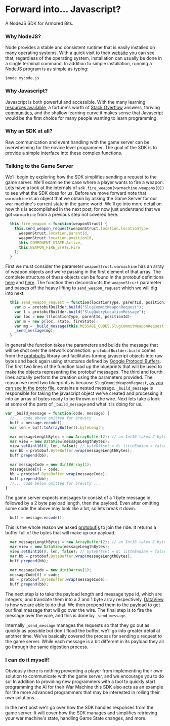 # Forward into... Javascript?

A NodeJS SDK for Armored Bits.

### Why NodeJS?

Node provides a stable and consistent runtime that is easily installed on many operating systems. With a quick visit to their [website](https://nodejs.org/en/download/package-manager/) you can see that, regardless of the operating system, installation can usually be done in a single terminal command. In addition to simple installation, running a NodeJS program is as simple as typing:

```terminal
$node mycode.js
```

### Why Javascript?

 Javascript is both powerful and accessible. With the many learning [resources available](https://www.google.com/#q=learn+javascript), a fortune's worth of [Stack Overflow](http://stackoverflow.com/questions/tagged/javascript?sort=votes) answers, thriving [communities](http://irc.lc/freenode/javascript), and the shallow learning curve it makes sense that Javascript would be the first choice for many people wanting to learn programming.

### Why an SDK at all?

Raw communication and event handling with the game server can be overwhelming for the novice level programmer. The goal of the SDK is to provide a simple interface into these complex functions.

### Talking to the Game Server

We'll begin by exploring how the SDK simplifies sending a request to the game server. We'll examine the case where a player wants to fire a weapon. Lets have a look at the internals of `sdk.fire_weapon(warmachine.weapons[0])` to see what the SDK does for us. Before we move forward note that `warmachine` is an object that we obtain by asking the Game Server for our war machine's current state in the game world. We'll go into more detail on how this is accomplished in the next post, for now just understand that we got `warmachine` from a previous step not covered here. 

```javascript
  this.fire_weapon = function(weaponStruct) {
    this.send_weapon_request(weaponStruct.location.locationType,
      weaponStruct.location.parentId,
      weaponStruct.location.positionId,
      this.COMPONENT_STATE.Active,
      this.WEAPON_FIRE_STATE.Fire
    );
  }
```

First we must consider the parameter `weaponStruct`. `warmachine` has an array of weapon objects and we're passing in the first element of that array. The complete structure of these objects can be found in the protobuf definitions [here](https://github.com/uncannyworks/armoredbits.protobufs/blob/master/slug.proto#L93) and [here](https://github.com/uncannyworks/armoredbits.protobufs/blob/master/query.proto). The function then deconstructs the `weaponStruct` parameter and passes off the heavy lifting to `send_weapon_request` which we will dig into next.

```javascript
  this.send_weapon_request = function(locationType, parentId, positionId, state, fireState) {
    var p = protobufBuilder.build("SlugCommitWeaponRequest");
    var l = protobufBuilder.build("SlugQueryLocationMessage");
    var loc = new l(locationType, parentId, positionId);
    var m = new p(loc, state, fireState);
    var mg = _build_message(this.MESSAGE_CODES.SlugCommitWeaponRequest, m);
    _send_message(mg);
  }
```

In general the function takes the parameters and builds the message that will be shot over the network connection. `protobufBuilder.build` comes from the [protobufjs](https://www.npmjs.com/package/protobufjs) library and facilitates turning javascript objects into raw bytes and back again using structures defined by [Google Protocol Buffers](https://developers.google.com/protocol-buffers). The first two lines of the function load up the blueprints that will be used to make the objects representing the protobuf messages. The third and fourth lines actually perform the creation using the parameters provided. The reason we need two blueprints is because `SlugCommitWeaponRequest`, [as you can see in the proto file](https://github.com/uncannyworks/armoredbits.protobufs/blob/master/commit.proto#L48), contains a nested message. `_build_message` is responsible for taking the javascript object we've created and processing it into an array of bytes ready to be thrown on the wire. Next lets take a look at some of the parts of `_build_message` and what it is doing for us.

```javascript
var _build_message = function(code, message) {
  //... code above omitted for brevity ...
  buff = message.encode();
  var len = buff.toArrayBuffer().byteLength;

  var messageLengthBytes = new ArrayBuffer(2); // an Int16 takes 2 bytes
  var view = new DataView(messageLengthBytes);
  view.setUint16(0, len, false); // byteOffset = 0; litteEndian = false
  var bb = protobuf.ByteBuffer.wrap(messageLengthBytes);
  buff.prepend(bb);

  var messageCode = new Uint8Array(1);
  messageCode[0] = code;
  bb = protobuf.ByteBuffer.wrap(messageCode);
  buff.prepend(bb);
  //... code below omitted for brevity ...
}
```

The game server expects messages to consist of a 1 byte message id, followed by a 2 byte payload length, then the payload. Even after omitting some code the above may look like a lot, so lets break it down.

```javascript
  buff = message.encode();
```

This is the whole reason we asked [protobufjs](https://www.npmjs.com/package/protobufjs) to join the ride. It returns a buffer full of the bytes that will make up our payload.

```javascript
  var messageLengthBytes = new ArrayBuffer(2); // an Int16 takes 2 bytes
  var view = new DataView(messageLengthBytes);
  view.setUint16(0, len, false); // byteOffset = 0; litteEndian = false
  var bb = protobuf.ByteBuffer.wrap(messageLengthBytes);
  buff.prepend(bb);
  
  var messageCode = new Uint8Array(1);
  messageCode[0] = code;
  bb = protobuf.ByteBuffer.wrap(messageCode);
  buff.prepend(bb);
```

The next step is to take the payload length and message type id, which are integers, and translate them into a 2 and 1 byte array respectively. [DataView](https://developer.mozilla.org/en-US/docs/Web/JavaScript/Reference/Global_Objects/DataView) is how we are able to do that. We then prepend them to the payload to get our final message that will go over the wire. The final step is to fire the message over the wire, and this is done by `_send_message`.

Internally `_send_message` manages the requests so that they go out as quickly as possible but don't flood the buffer, we'll go into greater detail at another time. We've basically covered the process for sending a request to the game server. While each message is a bit different in its payload they all go through the same digestion process.

### I can do it myself!

Obviously there is nothing preventing a player from implementing their own solution to communicate with the game server, and we encourage you to do so! In addition to providing new programmers with a tool to quickly start programming the AI for their War Machine this SDK also acts as an example for the more advanced programmers that may be interested in rolling their own solutions.

In the next post we'll go over how the SDK handles responses from the game server. It will cover how the SDK manages and simplifies retrieving your war machine's state, handling Game State changes, and more. 
